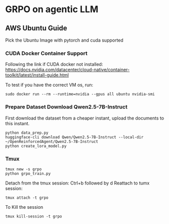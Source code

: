 # GRPO on agentic LLM

## AWS Ubuntu Guide
Pick the Ubuntu Image with pytorch and cuda supported

### CUDA Docker Container Support
Following the link if CUDA docker not installed:
https://docs.nvidia.com/datacenter/cloud-native/container-toolkit/latest/install-guide.html

To test if you have the correct VM os, run:
```shell
sudo docker run --rm --runtime=nvidia --gpus all ubuntu nvidia-smi
```

### Prepare Dataset Download Qwen2.5-7B-Instruct
First download the dataset from a cheaper instant, upload the documents to this instant.
```shell
python data_prep.py
huggingface-cli download Qwen/Qwen2.5-7B-Instruct --local-dir ~/OpenReinforcedAgent/Qwen2.5-7B-Instruct
python create_lora_model.py
```

### Tmux
```shell
tmux new -s grpo
python grpo_train.py
```
Detach from the tmux session: Ctrl+b followed by d
Reattach to tumx session:
```shell
tmux attach -t grpo
```
To Kill the session
```shell
tmux kill-session -t grpo
```